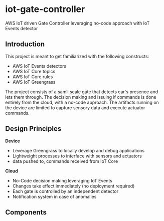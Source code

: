 # iot-gate-controller
AWS IoT driven Gate Controller leveraging no-code approach with IoT Events detector

## Introduction

This project is meant to get familiarized with the following constructs:
- AWS IoT Events detectors
- AWS IoT Core topics
- AWS IoT Core rules
- AWS IoT Greengrass

The project consists of a samll scale gate that detects car's presence and lets them through.
The decision making and issuing if commands is done entirely from the cloud, with a no-code approach.
The artifacts running on the device are limited to capture sensory data and execute actuator commands.

## Design Principles

**Device**
- Leverage Greengrass to locally develop and debug applications
- Lightweight processes to interface with sensors and actuators
- data pushed to, commands received from IoT Core

**Cloud**
- No-Code decision making leveraging IoT Events
- Changes take effect immediately (no deployment required)
- Each gate is controlled by an independent detector
- Notification system in case of anomalies

## Components
